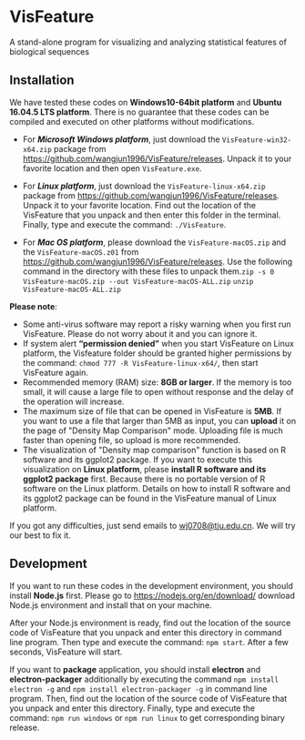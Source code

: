 # VisFeature
A stand-alone program for visualizing and analyzing statistical features of biological sequences

## Installation

We have tested these codes on **Windows10-64bit platform** and **Ubuntu 16.04.5 LTS platform**. There is no guarantee that these codes can be compiled and executed on other platforms without modifications. 

- For ***Microsoft Windows platform***, just download the `VisFeature-win32-x64.zip` package from https://github.com/wangjun1996/VisFeature/releases. Unpack it to your favorite location and then open `VisFeature.exe`.

- For ***Linux platform***, just download the `VisFeature-linux-x64.zip` package from https://github.com/wangjun1996/VisFeature/releases. Unpack it to your favorite location. Find out the location of the VisFeature that you unpack and then enter this folder in the terminal. Finally, type and execute the command: `./VisFeature`.

- For ***Mac OS platform***, please download the `VisFeature-macOS.zip` and the `VisFeature-macOS.z01` from https://github.com/wangjun1996/VisFeature/releases. Use the following command in the directory with these files to unpack them.`zip -s 0 VisFeature-macOS.zip --out VisFeature-macOS-ALL.zip` `unzip VisFeature-macOS-ALL.zip`

**Please note**: 

- Some anti-virus software may report a risky warning when you first run VisFeature. Please do not worry about it and you can ignore it.
- If system alert **“permission denied”** when you start VisFeature on Linux platform, the Visfeature folder should be granted higher permissions by the command: `chmod 777 -R VisFeature-linux-x64/`, then start VisFeature again.
- Recommended memory (RAM) size: **8GB or larger**. If the memory is too small, it will cause a large file to open without response and the delay of the operation will increase.
- The maximum size of file that can be opened in VisFeature is **5MB**. If you want to use a file that larger than 5MB as input, you can **upload** it on the page of "Density Map Comparison" mode. Uploading file is much faster than opening file, so upload is more recommended.
- The visualization of "Density map comparison" function is based on R software and its ggplot2 package. If you want to execute this visualization on **Linux platform**, please **install R software and its ggplot2 package** first. Because there is no portable version of R software on the Linux platform. Details on how to install R software and its ggplot2 package can be found in the VisFeature manual of Linux platform.

If you got any difficulties, just send emails to wj0708@tju.edu.cn. We will try our best to fix it.

## Development
If you want to run these codes in the development environment, you should install **Node.js** first. Please go to https://nodejs.org/en/download/ download Node.js environment and install that on your machine.

After your Node.js environment is ready, find out the location of the source code of VisFeature that you unpack and enter this directory in command line program. Then type and execute the command: `npm start`. After a few seconds, VisFeature will start.

If you want to **package** application, you should install **electron** and **electron-packager** additionally by executing the command `npm install electron -g` and `npm install electron-packager -g`  in command line program. Then, find out the location of the source code of VisFeature that you unpack and enter this directory. Finally, type and execute the command: `npm run windows` or `npm run linux`  to get corresponding binary release.
